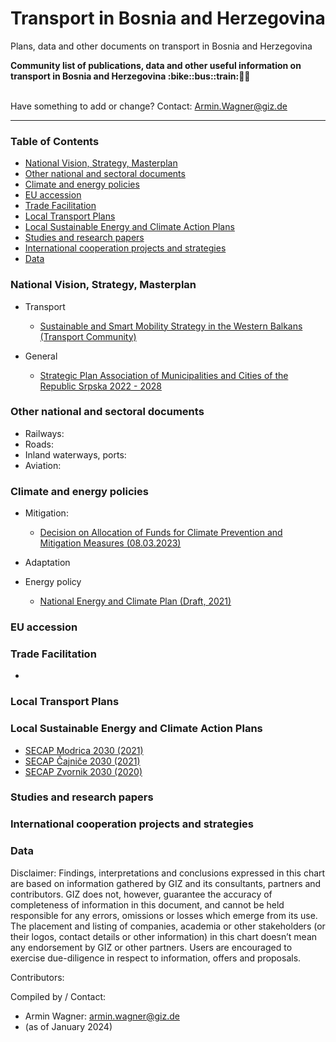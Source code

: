 # Transport in Bosnia and Herzegovina
Plans, data and other documents on transport in Bosnia and Herzegovina

<b> 
Community list of publications, data and other useful information on transport in Bosnia and Herzegovina :bike::bus::train:🌳🚊
</b><br><br>

Have something to add or change? Contact: Armin.Wagner@giz.de

------------------------------

### Table of Contents

- [National Vision, Strategy, Masterplan](#National-Vision-Strategy-Masterplan)
- [Other national and sectoral documents](#other-national-sectoral-documents) 
- [Climate and energy policies](#climate-energy-policies) 
- [EU accession](#eu-accession)
- [Trade Facilitation](#trade-facilitation)  
- [Local Transport Plans](#local-transport-plans)
- [Local Sustainable Energy and Climate Action Plans](local-secaps) 
- [Studies and research papers](#studies-research) 
- [International cooperation projects and strategies](#International-cooperation) 
- [Data](#data) 

  
### National Vision, Strategy, Masterplan <a name="national-vision-strategy-masterplan"></a> 

- Transport
    - [Sustainable and Smart Mobility Strategy in the Western Balkans (Transport Community)](https://github.com/arwagiz/BosniaandHerzegovinaTransport/blob/main/Sustainable-and-Smart-Mobility-Strategy-Report_designed.pdf)

- General
    - [Strategic Plan Association of Municipalities and Cities of the Republic Srpska 2022 - 2028](https://github.com/arwagiz/BosniaandHerzegovinaTransport/blob/main/strateski-plan-sogrs-za-2022-2028.pdf)


### Other national and sectoral documents <a name="other-national-sectoral-documents"></a> 

- Railways:
- Roads:
- Inland waterways, ports:
- Aviation:

### Climate and energy policies <a name="climate-energy-policies"></a> 

- Mitigation:
    - [Decision on Allocation of Funds for Climate Prevention and Mitigation Measures (08.03.2023)](https://github.com/arwagiz/BosniaandHerzegovinaTransport/blob/main/%D0%A1%D1%82%D1%80%D0%B0%D1%82%D0%B5%D0%B3%D0%B8%D1%98%D0%B0%20%D1%80%D0%B0%D0%B7%D0%B2%D0%BE%D1%98%D0%B0%20%D0%BB%D0%BE%D0%BA%D0%B0%D0%BB%D0%BD%D0%B5%20%D1%81%D0%B0%D0%BC%D0%BE%D1%83%D0%BF%D1%80%D0%B0%D0%B2%D0%B5%20%D1%83%20%D0%A0%D0%B5%D0%BF%D1%83%D0%B1%D0%BB%D0%B8%D1%86%D0%B8%20%D0%A1%D1%80%D0%BF%D1%81%D0%BA%D0%BE%D1%98%202023-2029.pdf)
      
- Adaptation
   

- Energy policy 
    - [National Energy and Climate Plan (Draft, 2021)](https://www.energy-community.org/implementation/package/NECP.html)    



### EU accession <a name="eu-accession"></a> 



### Trade Facilitation <a name="trade-facilitation"></a> 

- 

### Local Transport Plans <a name="local-transport-plans"></a>  



### Local Sustainable Energy and Climate Action Plans <a name="local-secaps"></a> 
- [SECAP Modrica 2030 (2021)](https://github.com/arwagiz/BosniaandHerzegovinaTransport/blob/main/akcioni_plan_secap_modrica.pdf)
- [SECAP Čajniče 2030 (2021)](https://github.com/arwagiz/BosniaandHerzegovinaTransport/blob/main/SECAP_Cajnice-N%D1%98-%D0%A4.pdf)
- [SECAP Zvornik 2030 (2020)](https://github.com/arwagiz/BosniaandHerzegovinaTransport/blob/main/SECAP_Zvornik_nacrt_31-08-2020_CIR-1.pdf)


### Studies and research papers <a name="studies-research"></a> 



### International cooperation projects and strategies <a name="international-cooperation"></a> 



### Data <a name="data"></a>




Disclaimer: Findings, interpretations and conclusions expressed in this chart are based on information gathered by GIZ and its consultants, partners and contributors. GIZ does not, however, guarantee the accuracy of completeness of information in this document, and cannot be held responsible for any errors, omissions or losses which emerge from its use. The placement and listing of companies, academia or other stakeholders (or their logos, contact details or other information) in this chart doesn’t mean any endorsement by GIZ or other partners. Users are encouraged to exercise due-diligence in respect to information, offers and proposals.


Contributors:


Compiled by / Contact:
- Armin Wagner: armin.wagner@giz.de
- (as of January 2024)
